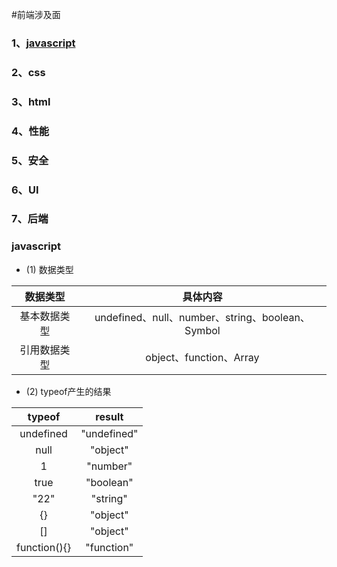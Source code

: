 #前端涉及面

### 1、[javascript](#)
### 2、css
### 3、html
### 4、性能
### 5、安全
### 6、UI
### 7、后端


### javascript

+ (1) 数据类型


|数据类型|具体内容|
|:-:|:-:|
|基本数据类型|undefined、null、number、string、boolean、Symbol|
|引用数据类型|object、function、Array|

+ (2) typeof产生的结果


|typeof|result|
|:-:|:-:|
|undefined|"undefined"|
|null|"object"|
|1|"number"|
|true|"boolean"|
|"22"|"string"|
|{}|"object"|
|[]|"object"|
|function(){}|"function"|





